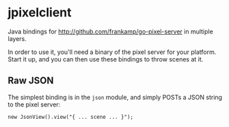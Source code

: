 # jpixelclient
Java bindings for http://github.com/frankamp/go-pixel-server in multiple layers.

In order to use it, you'll need a binary of the pixel server for your platform.
Start it up, and you can then use these bindings to throw scenes at it.

## Raw JSON

The simplest binding is in the `json` module, and simply POSTs a JSON string to
the pixel server:

    new JsonView().view("{ ... scene ... }");

